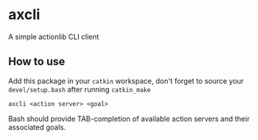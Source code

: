 axcli
=====

A simple actionlib CLI client


How to use
----------

Add this package in your `catkin` workspace, don't forget to
source your `devel/setup.bash` after running `catkin_make`

```shell
axcli <action server> <goal>
```

Bash should provide TAB-completion of available action
servers and their associated goals.
